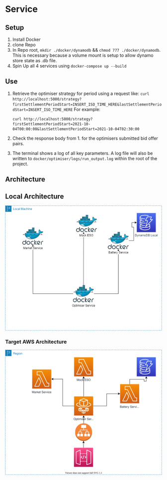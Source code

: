# Service

## Setup

1. Install Docker
2. clone Repo
3. In Repo root, `mkdir ./docker/dynamodb` && `chmod 777 ./docker/dynamodb`.
   This is necessary because a volume mount is setup to allow dynamo store state as .db file.
4. Spin Up all 4 services using `docker-compose up --build`

## Use

1. Retrieve the optimiser strategy for period using a request like:
   `curl http://localhost:5000/strategy?firstSettlementPeriodStart=INSERT_ISO_TIME_HERE&lastSettlementPeriodStart=INSERT_ISO_TIME_HERE`
   For example:

   ```
   curl http://localhost:5000/strategy?firstSettlementPeriodStart=2021-10-04T00:00:00&lastSettlementPeriodStart=2021-10-04T02:30:00
   ```

2. Check the response body from 1. for the optimisers submitted bid offer pairs.
3. The terminal shows a log of all key parameters. A log file will also be written to
   `docker/optimiser/logs/run_output.log` within the root of the project.

## Architecture

## Local Architecture

![Local Architecture](./energy_trade_optimiser_arch-Page-2.drawio.png)

### Target AWS Architecture

![Architecture Diagram](./energy_trade_optimiser_arch.drawio.svg)
